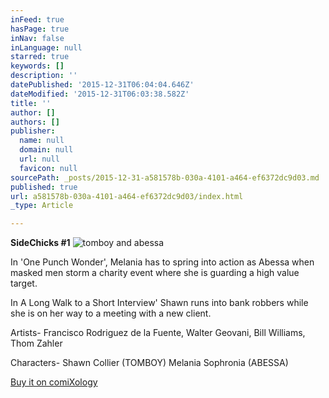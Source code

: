 ```yaml
---
inFeed: true
hasPage: true
inNav: false
inLanguage: null
starred: true
keywords: []
description: ''
datePublished: '2015-12-31T06:04:04.646Z'
dateModified: '2015-12-31T06:03:38.582Z'
title: ''
author: []
authors: []
publisher:
  name: null
  domain: null
  url: null
  favicon: null
sourcePath: _posts/2015-12-31-a581578b-030a-4101-a464-ef6372dc9d03.md
published: true
url: a581578b-030a-4101-a464-ef6372dc9d03/index.html
_type: Article

---
```

**SideChicks \#1**
![tomboy and abessa](https://the-grid-user-content.s3-us-west-2.amazonaws.com/8ceb5703-690d-4000-962c-3d12b50aa4d8.png)

In 'One Punch Wonder', Melania has to spring into action as Abessa when masked men storm a charity event where she is guarding a high value target. 

In A Long Walk to a Short Interview' Shawn runs into bank robbers while she is on her way to a meeting with a new client. 

Artists- Francisco Rodriguez de la Fuente, Walter Geovani, Bill Williams, Thom Zahler 

Characters- Shawn Collier (TOMBOY)
Melania Sophronia (ABESSA)

[Buy it on comiXology][0]

[0]: https://www.comixology.com/SideChicks-1/digital-comic/17913